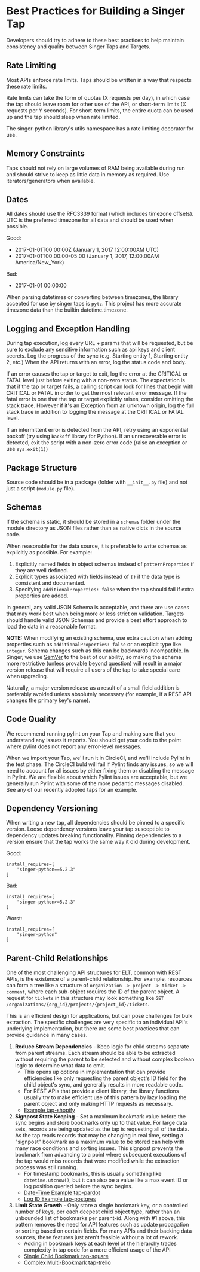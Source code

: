 # Best Practices for Building a Singer Tap

Developers should try to adhere to these best practices to help maintain
consistency and quality between Singer Taps and Targets.

## Rate Limiting

Most APIs enforce rate limits. Taps should be written in a way that
respects these rate limits.

Rate limits can take the form of quotas (X requests per day), in which
case the tap should leave room for other use of the API, or short-term
limits (X requests per Y seconds). For short-term limits, the entire quota
can be used up and the tap should sleep when rate limited.

The singer-python library's utils namespace has a rate limiting decorator
for use.

## Memory Constraints

Taps should not rely on large volumes of RAM being available during run
and should strive to keep as little data in memory as required. Use
iterators/generators when available.


## Dates

All dates should use the RFC3339 format (which includes timezone offsets).
UTC is the preferred timezone for all data and should be used when
possible.

Good:
 - 2017-01-01T00:00:00Z (January 1, 2017 12:00:00AM UTC)
 - 2017-01-01T00:00:00-05:00 (January 1, 2017, 12:00:00AM America/New_York)

Bad:
 - 2017-01-01 00:00:00

When parsing datetimes or converting between timezones, the library
accepted for use by singer taps is `pytz`. This project has more accurate
timezone data than the builtin datetime.timezone.

## Logging and Exception Handling

During tap execution, log every URL + params that will be requested, but
be sure to exclude any sensitive information such as api keys and client
secrets. Log the progress of the sync (e.g. Starting entity 1, Starting
entity 2, etc.) When the API returns with an error, log the status code
and body.

If an error causes the tap or target to exit, log the error at the
CRITICAL or FATAL level just before exiting with a non-zero status. The
expectation is that if the tap or target fails, a calling script can look
for lines that begin with CRITICAL or FATAL in order to get the most
relevant error message. If the fatal error is one that the tap or target
explicitly raises, consider omitting the stack trace. However if it's an
Exception from an unknown origin, log the full stack trace in addition to
logging the message at the CRITICAL or FATAL level.

If an intermittent error is detected from the API, retry using an
exponential backoff (try using `backoff` library for Python). If an
unrecoverable error is detected, exit the script with a non-zero error
code (raise an exception or use `sys.exit(1)`)


## Package Structure

Source code should be in a package (folder with `__init__.py` file) and not
just a script (`module.py` file).


## Schemas

If the schema is static, it should be stored in a `schemas` folder under
the module directory as JSON files rather than as native dicts in the
source code.

When reasonable for the data source, it is preferable to write schemas as
explicitly as possible. For example:

1. Explicitly named fields in object schemas instead of
   `patternProperties` if they are well defined.
2. Explicit types associated with fields instead of `{}` if the data type
   is consistent and documented.
3. Specifying `additionalProperties: false` when the tap should fail if
   extra properties are added.

In general, any valid JSON Schema is acceptable, and there are use cases
that may work best when being more or less strict on validation. Targets
should handle valid JSON Schemas and provide a best effort approach to
load the data in a reasonable format.

**NOTE:** When modifying an existing schema, use extra caution when
adding properties such as `additionalProperties: false` or an explicit
type like `integer`. Schema changes such as this can be backwards
incompatible. In Singer, we use [SemVer](https://semver.org/) to the best
of our ability, so making the schema more restrictive (unless provable
beyond question) will result in a major version release that will require
all users of the tap to take special care when upgrading.

Naturally, a major version release as a result of a small field addition
is preferably avoided unless absolutely necessary (for example, if a
REST API changes the primary key's name).

## Code Quality

We recommend running pylint on your Tap and making sure that you
understand any issues it reports. You should get your code to the point
where pylint does not report any error-level messages.

When we import your Tap, we'll run it in CircleCI, and we'll include
Pylint in the test phase. The CircleCI buld will fail if Pylint finds any
issues, so we will need to account for all issues by either fixing them or
disabling the message in Pylint. We are flexible about which Pylint issues
are acceptable, but we generally run Pylint with some of the more pedantic
messages disabled. See any of our recently adopted taps for an example.

## Dependency Versioning

When writing a new tap, all dependencies should be pinned to a specific
version. Loose dependency versions leave your tap susceptible to
dependency updates breaking functionality. Pinning dependencies to a
version ensure that the tap works the same way it did during development.

Good:

```
install_requires=[
    "singer-python==5.2.3"
]
```

Bad:
```
install_requires=[
    "singer-python>=5.2.3"
]
```

Worst:
```
install_requires=[
    "singer-python"
]
```

## Parent-Child Relationships

One of the most challenging API structures for ELT, common with REST APIs,
is the existence of a parent-child relationship. For example, resources
can form a tree like a structure of `organization -> project -> ticket ->
comment`, where each sub-object requires the ID of the parent object. A
request for `tickets` in this structure may look something like `GET
/organizations/{org_id}/projects/{project_id}/tickets`.

This is an efficient design for applications, but can pose challenges for
bulk extraction. The specific challenges are very specific to an
individual API's underlying implementation, but there are some best
practices that can provide guidance in many cases.

1. **Reduce Stream Dependencies** - Keep logic for child streams separate
   from parent streams. Each stream should be able to be extracted without
   requiring the parent to be selected and without complex boolean logic
   to determine what data to emit.
   - This opens up options in implementation that can provide efficiencies
     like only requesting the parent object's ID field for the child
     object's sync, and generally results in more readable code.
   - For REST APIs that provide a client library, the library functions
     usually try to make efficient use of this pattern by lazy loading the
     parent object and only making HTTP requests as necessary.
   - [Example tap-shopify](https://git.io/JOgi1)
2. **Signpost State Keeping** - Set a maximum bookmark value before the
   sync begins and store bookmarks only up to that value. For large data
   sets, records are being updated as the tap is requesting all of the
   data. As the tap reads records that may be changing in real
   time, setting a "signpost" bookmark as a
   maximum value to be stored can help with many race conditions and
   sorting issues. This signpost prevents the bookmark from advancing to
   a point where subsequent executions of the tap would miss records 
   that were modified while the extraction process was still running.
   - For timestamp bookmarks, this is usually something like
   `datetime.utcnow()`, but it can also be a value like a max event ID or
   log position queried before the sync begins.
   - [Date-Time Example tap-pardot](https://git.io/JOgiH)
   - [Log ID Example tap-postgres](https://git.io/JOgid)
3. **Limit State Growth** - Only store a single bookmark key, or a 
   controlled number of keys, per each deepest child object type, rather
   than an unbounded list of bookmarks per parent-id. Along with #1 above,
   this pattern removes the need for API features such as update propagation 
   or sorting based on certain fields. For many APIs and their backing
   data sources, these features just aren't feasible without a lot of rework.
   - Adding in bookmark keys at each level of the hierarchy trades
     complexity in tap code for a more efficient usage of the API
   - [Single Child Bookmark tap-square](https://git.io/JOgiN)
   - [Complex Multi-Bookmark tap-trello](https://git.io/JOgPe)
